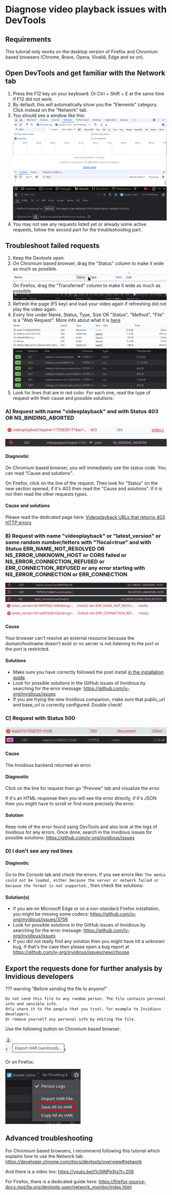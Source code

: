 # Diagnose video playback issues with DevTools

## Requirements

This tutorial only works on the desktop version of Firefox and Chromium based browsers (Chrome, Brave, Opera, Vivaldi, Edge and so on).

## Open DevTools and get familiar with the Network tab

1. Press the F12 key on your keyboard. Or Ctrl + Shift + E at the same time if F12 did not work.
2. By default, this will automatically show you the "Elements" category. Click instead on the "Network" tab.
3. You should see a window like this:
   ![DevTools on Google Chrome](./images/devtools-chrome.png)
   ![DevTools on Firefox](./images/devtools-firefox.png)
4. You may not see any requests listed yet or already some active requests, follow the second part for the troubleshooting part.

## Troubleshoot failed requests

1. Keep the Devtools open.
2. On Chromium based browser, drag the "Status" column to make it wide as much as possible.
   ![Wide status bar on Google Chrome](./images/devtools-chrome-wide-status.gif)
   On Firefox, drag the "Transferred" column to make it wide as much as possible.
   ![Wide transferred bar on Google Chrome](./images/devtools-firefox-wide-transferred.gif)
3. Refresh the page (F5 key) and load your video again if refreshing did not play the video again.
4. Every line under Name, Status, Type, Size OR "Status", "Method", "File" is a "Web Request". More info about what it is [here](https://web.archive.org/web/20241207173530/https://sourcedefense.com/glossary/web-request/).
   ![DevTools requests on Google Chrome](./images/devtools-chrome-requests.png)
   ![DevTools requests on Firefox](./images/devtools-firefox-requests.png)
5. Look for lines that are in red color. For each one, read the type of request with their cause and possible solutions:

### A) Request with name "videoplayback" and with Status 403 OR NS_BINDING_ABORTED

![videoplayback with status 403 on Firefox](./images/devtools-chrome-videoplayback-403.png)

![videoplayback with status 403 on Firefox](./images/devtools-firefox-videoplayback-403.png)

#### Diagnostic

On Chromium based browser, you will immediately see the status code. You can read "Cause and solutions".

On Firefox, click on the line of the request. Then look for "Status" on the new section opened, if it's 403 then read the "Cause and solutions". If it is not then read the other requests types.

#### Cause and solutions

Please read the dedicated page here: [Videoplayback URLs that returns 403 HTTP errors](./youtube-errors-explained.md#videoplayback-urls-that-returns-403-http-errors)

### B) Request with name "videoplayback" or "latest_version" or some random number/letters with "?local=true" and with Status ERR_NAME_NOT_RESOLVED OR NS_ERROR_UNKNOWN_HOST or CORS failed or NS_ERROR_CONNECTION_REFUSED or ERR_CONNECTION_REFUSED or any error starting with NS_ERROR_CONNECTION or ERR_CONNECTION

![latest_version unknown host](./images/devtools-firefox-unknown-host-latest-version.png)
![dash unknown host](./images/devtools-firefox-unknown-host-dash.png)
![latest_version connection refused](./images/devtools-firefox-connection-refused-latest-version.png)
![latest_version unknown host](./images/devtools-chrome-unknown-host-latest-version.png)
![latest_version connection refused](./images/devtools-chrome-connection-refused-latest-version.png)

#### Cause

Your browser can't resolve an external resource because the domain/hostname doesn't exist or no server is not listening to the port or the port is restricted.

#### Solutions

- Make sure you have correctly followed the post install [in the installation guide](./installation.md).
- Look for possible solutions in the GitHub issues of Invidious by searching for the error message: https://github.com/iv-org/invidious/issues
- If you are trying the new Invidious companion, make sure that public_url and base_url is correctly configured. Double check!

### C) Request with Status 500

![error with status 500](./images/devtools-chrome-500.png)
![error with status 500](./images/devtools-firefox-500.png)

#### Cause

The Invidious backend returned an error.

#### Diagnostic

Click on the line for request then go "Preview" tab and visualize the error.

If it's an HTML response then you will see the error directly, if it's JSON then you might have to scroll or find more precisely the error.

#### Solution

Keep note of the error found using DevTools and also look at the logs of Invidious for any errors. Once done, search in the Invidious issues for possible solutions: https://github.com/iv-org/invidious/issues

### D) I don't see any red lines

#### Diagnostic

Go to the Console tab and check the errors. If you see errors like: `The media could not be loaded, either because the server or network failed or because the format is not supported.`, then check the solutions:

#### Solution(s)

- If you are on Microsoft Edge or on a non-standard Firefox installation, you might be missing some codecs: https://github.com/iv-org/invidious/issues/3756
- Look for possible solutions in the GitHub issues of Invidious by searching for the error message: https://github.com/iv-org/invidious/issues
- If you did not really find any solution then you might have hit a unknown bug, if that's the case then please open a bug report at https://github.com/iv-org/invidious/issues/new/choose

## Export the requests done for further analysis by Invidious developers

??? warning "Before sending the file to anyone!"

    Do not send this file to any random person. The file contains personal info and sensible info.  
    Only share it to the people that you trust, for example to Invidious developers.  
    Or remove yourself any personal info by editing the file.  

Use the following button on Chromium based browser:

![export har](./images/devtools-chrome-export-har.png)

Or on Firefox:

![export har](./images/devtools-firefox-export-har.png)

## Advanced troubleshooting

For Chromium based browsers, I recommend following this tutorial which explains how to use the Network tab: https://developer.chrome.com/docs/devtools/overview#network

And there is a video too: https://youtu.be/t1c5tNPpXjs?t=206

For Firefox, there is a dedicated guide here: https://firefox-source-docs.mozilla.org/devtools-user/network_monitor/index.html